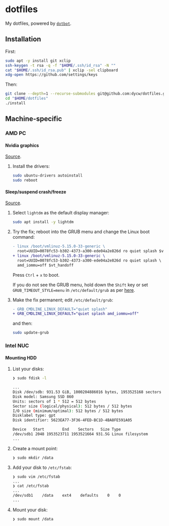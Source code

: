 # dotfiles

My dotfiles, powered by [`dotbot`](https://github.com/anishathalye/dotbot).

## Installation

First:

```bash
sudo apt -y install git xclip
ssh-keygen -t rsa -q -f "$HOME/.ssh/id_rsa" -N ""
cat "$HOME/.ssh/id_rsa.pub" | xclip -sel clipboard
xdg-open https://github.com/settings/keys
```

Then:

```bash
git clone --depth=1 --recurse-submodules git@github.com:dycw/dotfiles.git "$HOME/dotfiles"
cd "$HOME/dotfiles"
./install
```

## Machine-specific

### AMD PC

#### Nvidia graphics

[Source](https://bit.ly/3lUqP9i).

1. Install the drivers:

   ```bash
   sudo ubuntu-drivers autoinstall
   sudo reboot
   ```

#### Sleep/suspend crash/freeze

[Source](https://bit.ly/3ai1HXm).

1. Select `lightdm` as the default display manager:

   ```bash
   sudo apt install -y lightdm
   ```

1. Try the fix; reboot into the GRUB menu and change the Linux boot command:

   ```diff
   - linux /boot/vmlinuz-5.15.0-33-generic \
     root=UUID=0078fc53-b302-4373-a300-ede04a2e826d ro quiet splash $vt_handoff
   + linux /boot/vmlinuz-5.15.0-33-generic \
     root=UUID=0078fc53-b302-4373-a300-ede04a2e826d ro quiet splash \
     amd_iommu=off $vt_handoff
   ```

   Press `Ctrl` + `x` to boot.

   If you do not see the GRUB menu, hold down the `Shift` key or set
   `GRUB_TIMEOUT_STYLE=menu` in `/etc/default/grub` as per
   [here](https://bit.ly/3wNp6rm).

1. Make the fix permanent; edit `/etc/default/grub`:

   ```diff
   - GRB_CMDLINE_LINUX_DEFAULT="quiet splash"
   + GRB_CMDLINE_LINUX_DEFAULT="quiet splash amd_iommu=off"
   ```

   and then:

   ```bash
   sudo update-grub
   ```

### Intel NUC

#### Mounting HDD

1. List your disks:

   ```bash
   ❯ sudo fdisk -l

   ...
   Disk /dev/sdb: 931.53 GiB, 1000204886016 bytes, 1953525168 sectors
   Disk model: Samsung SSD 860
   Units: sectors of 1 * 512 = 512 bytes
   Sector size (logical/physical): 512 bytes / 512 bytes
   I/O size (minimum/optimal): 512 bytes / 512 bytes
   Disklabel type: gpt
   Disk identifier: 5623EA77-3F36-4FED-BC1D-4BA8FE591A05

   Device   Start        End    Sectors   Size Type
   /dev/sdb1 2048 1953523711 1953521664 931.5G Linux filesystem
   ...
   ```

1. Create a mount point:

   ```bash
   ❯ sudo mkdir /data
   ```

1. Add your disk to `/etc/fstab`:

   ```bash
   ❯ sudo vim /etc/fstab
   ...
   ❯ cat /etc/fstab
   ...
   /dev/sdb1    /data    ext4    defaults    0    0
   ...
   ```

1. Mount your disk:

   ```bash
   ❯ sudo mount /data
   ```
